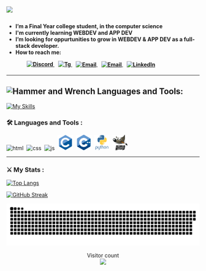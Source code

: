 <h1>
  <div id = "yo" align = "centre">
    <img src="https://y.yarn.co/319cdecb-ad89-4672-a567-30ac50e21674_text.gif" width="550"/>
  </div>
</h1>  
<h4>

- I’m a Final Year college student, in the computer science
- I'm currently learning WEBDEV and APP DEV
- I’m looking for oppurtunities to grow in WEBDEV & APP DEV as a full-stack developer.
- How to reach me: 
<div id="badges3">
  &nbsp;&nbsp;&nbsp;&nbsp;&nbsp;&nbsp;&nbsp;&nbsp;&nbsp;&nbsp;&nbsp;&nbsp;&nbsp;&nbsp;&nbsp;
  <a href = "https://discordapp.com/users/730667988969193513">
  <img src="https://www.svgrepo.com/show/353655/discord-icon.svg" alt="Discord" width="30"/>
  </a>&nbsp;&nbsp;
  <a href = "https://t.me/aryanc193">
  <img src="https://upload.wikimedia.org/wikipedia/commons/8/82/Telegram_logo.svg" alt="Tg" width="30"/>
  </a>&nbsp;&nbsp;
  <a href="https://aryanc193.github.io" title="Portfolio">
    <img alt="Email"  src="https://img.shields.io/badge/website-f59042?style=for-the-badge&logo=About.me&logoColor=white" height="30" align="center"/>
  </a> &nbsp;&nbsp;
  <a href="mailto:aryanc193@gmail.com" title="Email">
    <img alt="Email" src="https://img.shields.io/badge/Gmail-D14836?style=for-the-badge&logo=gmail&logoColor=white" height="30" align="center"/>
  </a>&nbsp;&nbsp;
  <a href="https://www.linkedin.com/in/aryan-choudhary-arry193/">
    <img  alt="LinkedIn" title="LinkedIn" src="https://img.shields.io/static/v1?message=LinkedIn&logo=linkedin&label=&color=0077B5&logoColor=white&labelColor=&style=for-the-badge" height="30" align="center" />
  </a>
</div>
</h4>

---
## <img src="https://raw.githubusercontent.com/Tarikul-Islam-Anik/Animated-Fluent-Emojis/master/Emojis/Objects/Hammer%20and%20Wrench.png" alt="Hammer and Wrench" width="30" height="30" /> **Languages and Tools:**  
[![My Skills](https://skillicons.dev/icons?i=html,css,tailwind,js,react,vite,ts,next,expressjs,nodejs,mongodb,firebase,md,git,github,vscode,jest,styledcomponents,postman,stackoverflow&perline=13)](#)
### :hammer_and_wrench: Languages and Tools :
<div>
  <img src="https://upload.wikimedia.org/wikipedia/commons/thumb/3/38/HTML5_Badge.svg/2048px-HTML5_Badge.svg.png" title="html" alt="html" width="40" height="40"/>&nbsp;
  <img src="https://upload.wikimedia.org/wikipedia/commons/thumb/6/62/CSS3_logo.svg/2048px-CSS3_logo.svg.png" title="css" alt="css" width="40" height="40"/>&nbsp;
  <img src="https://cdn.worldvectorlogo.com/logos/javascript-1.svg" title="js" alt="js" width="40" height="40"/>&nbsp;
  <img src="https://raw.githubusercontent.com/devicons/devicon/1119b9f84c0290e0f0b38982099a2bd027a48bf1/icons/c/c-original.svg" title="C" alt="C" width="40" height="40"/>&nbsp;
  <img src="https://raw.githubusercontent.com/devicons/devicon/1119b9f84c0290e0f0b38982099a2bd027a48bf1/icons/cplusplus/cplusplus-original.svg" title="C++" alt="C++" width="40" height="40"/>&nbsp;
  <img src="https://raw.githubusercontent.com/devicons/devicon/1119b9f84c0290e0f0b38982099a2bd027a48bf1/icons/python/python-original-wordmark.svg" title="Python" alt="Python" width="40" height="40"/>&nbsp;
  <img src="https://raw.githubusercontent.com/devicons/devicon/1119b9f84c0290e0f0b38982099a2bd027a48bf1/icons/gimp/gimp-original-wordmark.svg" title="gimp" alt="gimp" width="40" height="40"/>&nbsp;
</div>

---

### :crossed_swords: My Stats :
[![Top Langs](https://github-readme-stats.vercel.app/api/top-langs/?username=aryanc193&layout=compact&theme=vision-friendly-dark)](https://github.com/anuraghazra/github-readme-stats)

[![GitHub Streak](http://github-readme-streak-stats.herokuapp.com?user=aryanc193&theme=merko&hide_border=true&date_format=M%20j%5B%2C%20Y%5D)](https://git.io/streak-stats)

<a href=#><img src="contributions.svg"></a>

<p align="center">
  Visitor count<br>
  <img src="https://profile-counter.glitch.me/_blocage/count.svg" />
</p>
